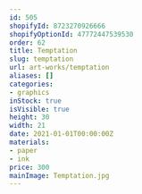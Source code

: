 ```yaml
---
id: 505
shopifyId: 8723270926666
shopifyOptionId: 47772447539530
order: 62
title: Temptation
slug: temptation
url: art-works/temptation
aliases: []
categories:
- graphics
inStock: true
isVisible: true
height: 30
width: 21
date: 2021-01-01T00:00:00Z
materials:
- paper
- ink
price: 300
mainImage: Temptation.jpg
---
```

